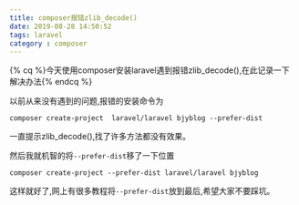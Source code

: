 ```yaml
---
title: composer报错zlib_decode()
date: 2019-08-28 14:50:52
tags: laravel
category : composer
---
```

{% cq %}今天使用composer安装laravel遇到报错zlib_decode(),在此记录一下解决办法{% endcq %}

以前从来没有遇到的问题,报错的安装命令为
```
composer create-project  laravel/laravel bjyblog --prefer-dist
```
一直提示zlib_decode(),找了许多方法都没有效果。
<!--more-->
然后我就机智的将`--prefer-dist`移了一下位置
```
composer create-project --prefer-dist laravel/laravel bjyblog
```
这样就好了,网上有很多教程将`--prefer-dist`放到最后,希望大家不要踩坑。